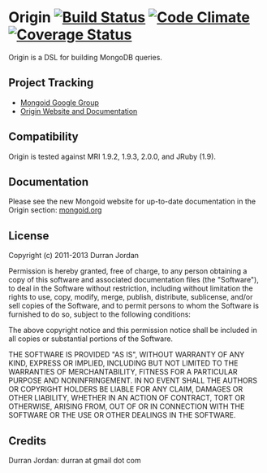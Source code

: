 Origin [![Build Status](https://secure.travis-ci.org/mongoid/origin.png?branch=master&.png)](http://travis-ci.org/mongoid/origin) [![Code Climate](https://codeclimate.com/github/mongoid/origin.png)](https://codeclimate.com/github/mongoid/origin) [![Coverage Status](https://coveralls.io/repos/mongoid/origin/badge.png?branch=master)](https://coveralls.io/r/mongoid/origin?branch=master)
========

Origin is a DSL for building MongoDB queries.

Project Tracking
----------------

* [Mongoid Google Group](http://groups.google.com/group/mongoid)
* [Origin Website and Documentation](http://mongoid.org/en/origin/)

Compatibility
-------------

Origin is tested against MRI 1.9.2, 1.9.3, 2.0.0, and JRuby (1.9).

Documentation
-------------

Please see the new Mongoid website for up-to-date documentation in
the Origin section: [mongoid.org](http://mongoid.org/en/origin/)

License
-------

Copyright (c) 2011-2013 Durran Jordan

Permission is hereby granted, free of charge, to any person obtaining
a copy of this software and associated documentation files (the
"Software"), to deal in the Software without restriction, including
without limitation the rights to use, copy, modify, merge, publish,
distribute, sublicense, and/or sell copies of the Software, and to
permit persons to whom the Software is furnished to do so, subject to
the following conditions:

The above copyright notice and this permission notice shall be
included in all copies or substantial portions of the Software.

THE SOFTWARE IS PROVIDED "AS IS", WITHOUT WARRANTY OF ANY KIND,
EXPRESS OR IMPLIED, INCLUDING BUT NOT LIMITED TO THE WARRANTIES OF
MERCHANTABILITY, FITNESS FOR A PARTICULAR PURPOSE AND
NONINFRINGEMENT. IN NO EVENT SHALL THE AUTHORS OR COPYRIGHT HOLDERS BE
LIABLE FOR ANY CLAIM, DAMAGES OR OTHER LIABILITY, WHETHER IN AN ACTION
OF CONTRACT, TORT OR OTHERWISE, ARISING FROM, OUT OF OR IN CONNECTION
WITH THE SOFTWARE OR THE USE OR OTHER DEALINGS IN THE SOFTWARE.

Credits
-------

Durran Jordan: durran at gmail dot com
